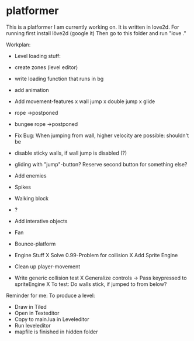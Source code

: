 platformer
==========

This is a platformer I am currently working on. It is written in love2d.
For running first install löve2d (google it)
Then go to this folder and run "love ."

Workplan:
- Level loading stuff:
 - create zones (level editor)
 - write loading function that runs in bg

- add animation

- Add movement-features
 x wall jump
 x double jump
 x glide
 - rope        ->postponed
 - bungee rope ->postponed
 - Fix Bug: When jumping from wall, higher velocity are possible: shouldn't be
 - disable sticky walls, if wall jump is disabled (?)
 - gliding with "jump"-button? Reserve second button for something else?
 
- Add enemies
 - Spikes
 - Walking block
 - ?
 
- Add interative objects
 - Fan
 - Bounce-platform
 
- Engine Stuff
 X Solve 0.99-Problem for collision
 X Add Sprite Engine
 - Clean up player-movement
 - Write generic collision test
 X Generalize controls -> Pass keypressed to spriteEngine
 X To test: Do walls stick, if jumped to from below?
 
Reminder for me:
To produce a level:
- Draw in Tiled
- Open in Texteditor
- Copy to main.lua in Leveleditor
- Run leveleditor
- mapfile is finished in hidden folder
